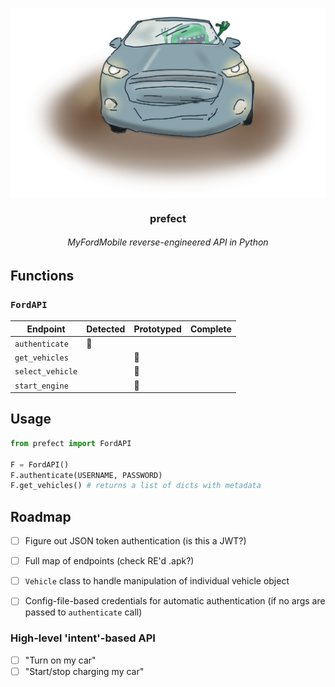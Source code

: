 <p align=center><img align=center src='prefect.png' width=600 /></p>
<h3 align=center>prefect</h3>
<h6 align=center>MyFordMobile reverse-engineered API in Python</h6>


## Functions

### `FordAPI`

| Endpoint | Detected | Prototyped | Complete |
|----------|----------|------------|----------|
| `authenticate` | 🐳 | | |
| `get_vehicles` | | 🐳 | |
| `select_vehicle` | | 🐳 | |
| `start_engine` | | 🐳 | |



## Usage

```python
from prefect import FordAPI

F = FordAPI()
F.authenticate(USERNAME, PASSWORD)
F.get_vehicles() # returns a list of dicts with metadata
```

## Roadmap

- [ ] Figure out JSON token authentication (is this a JWT?)
- [ ] Full map of endpoints (check RE'd .apk?)
- [ ] `Vehicle` class to handle manipulation of individual vehicle object
- [ ] Config-file-based credentials for automatic authentication (if no args are passed to `authenticate` call)


### High-level 'intent'-based API
- [ ] "Turn on my car"
- [ ] "Start/stop charging my car"
